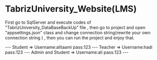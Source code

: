 # TabrizUniversity_Website(LMS)
 
 First go to SqlServer and execute codes of "TabrizUniversity_DataBaseBackUp" file , then go to project and open "appsettings.json" class and change connection string(rewrite your own connection string ) , then you can run the project and enjoy that.
 
---  Student => Username:alitaami pass:123  --- Teacher => Username:hadi pass:123  ---  Admin and Student => Username:ali pass:123  ---
 

 
 
